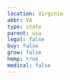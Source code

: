 ```yaml
---
location: Virginia
abbr: VA
type: state
parent: usa
legal: false
buy: false
grow: false
hemp: true
medical: false
---
```

